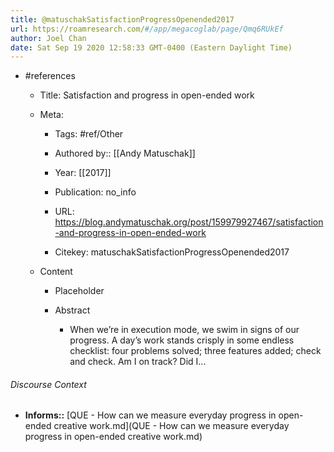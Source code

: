 ```yaml
---
title: @matuschakSatisfactionProgressOpenended2017
url: https://roamresearch.com/#/app/megacoglab/page/Qmq6RUkEf
author: Joel Chan
date: Sat Sep 19 2020 12:58:33 GMT-0400 (Eastern Daylight Time)
---
```


- #references

    - Title: Satisfaction and progress in open-ended work

    - Meta:

        - Tags: #ref/Other

        - Authored by::  [[Andy Matuschak]]

        - Year: [[2017]]

        - Publication: no_info

        - URL: https://blog.andymatuschak.org/post/159979927467/satisfaction-and-progress-in-open-ended-work

        - Citekey: matuschakSatisfactionProgressOpenended2017

    - Content

        - Placeholder

        - Abstract

            - When we’re in execution mode, we swim in signs of our progress. A day’s work stands crisply in some endless checklist: four problems solved; three features added; check and check. Am I on track? Did I...

###### Discourse Context

- **Informs::** [QUE - How can we measure everyday progress in open-ended creative work.md](QUE - How can we measure everyday progress in open-ended creative work.md)
